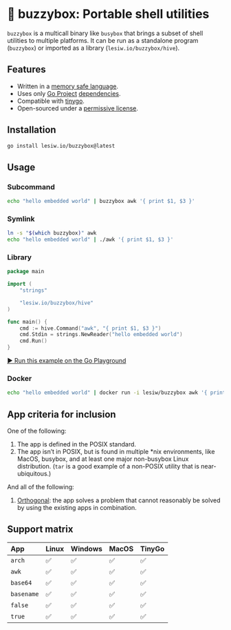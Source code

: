 # 🐝 buzzybox: Portable shell utilities

`buzzybox` is a multicall binary like `busybox` that brings a subset of shell
utilities to multiple platforms. It can be run as a standalone program
(`buzzybox`) or imported as a library (`lesiw.io/buzzybox/hive`).

## Features

* Written in a [memory safe language](https://media.defense.gov/2023/Dec/06/2003352724/-1/-1/0/THE-CASE-FOR-MEMORY-SAFE-ROADMAPS-TLP-CLEAR.PDF#page=19).
* Uses only [Go Project](https://go.dev/project) [dependencies](go.mod).
* Compatible with [tinygo](https://tinygo.org/).
* Open-sourced under a [permissive license](LICENSE).

## Installation

``` sh
go install lesiw.io/buzzybox@latest
```

## Usage

### Subcommand

```sh
echo "hello embedded world" | buzzybox awk '{ print $1, $3 }'
```

### Symlink

```sh
ln -s "$(which buzzybox)" awk
echo "hello embedded world" | ./awk '{ print $1, $3 }'
```

### Library

```go
package main

import (
	"strings"

	"lesiw.io/buzzybox/hive"
)

func main() {
	cmd := hive.Command("awk", "{ print $1, $3 }")
	cmd.Stdin = strings.NewReader("hello embedded world")
	cmd.Run()
}
```

[▶️ Run this example on the Go Playground](https://go.dev/play/p/NI5W18yuX8A)

### Docker

```sh
echo "hello embedded world" | docker run -i lesiw/buzzybox awk '{ print $1, $3 }'
```

## App criteria for inclusion

One of the following:
1. The app is defined in the POSIX standard.
2. The app isn’t in POSIX, but is found in multiple *nix environments, like
   MacOS, busybox, and at least one major non-busybox Linux distribution. (`tar`
   is a good example of a non-POSIX utility that is near-ubiquitous.)

And all of the following:
1. [Orthogonal](https://go.dev/talks/2010/ExpressivenessOfGo-2010.pdf): the app
   solves a problem that cannot reasonably be solved by using the existing apps
   in combination.

## Support matrix

| App        | Linux | Windows | MacOS | TinyGo |
|:-----------|:------|:--------|:------|--------|
| `arch`     | ✅    | ✅      | ✅    | ✅     |
| `awk`      | ✅    | ✅      | ✅    | ✅     |
| `base64`   | ✅    | ✅      | ✅    | ✅     |
| `basename` | ✅    | ✅      | ✅    | ✅     |
| `false`    | ✅    | ✅      | ✅    | ✅     |
| `true`     | ✅    | ✅      | ✅    | ✅     |
